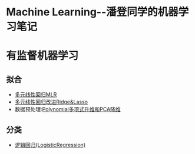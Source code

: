 # Machine  Learning--潘登同学的机器学习笔记


# 有监督机器学习
## 拟合
+ [多元线性回归MLR](https://blog.csdn.net/weixin_52185313/article/details/120694531)
+ [多元线性回归改进Ridge&Lasso](https://blog.csdn.net/weixin_52185313/article/details/120725639)
+ 数据预处理:[Polynomial多项式升维和PCA降维](https://blog.csdn.net/weixin_52185313/article/details/120769326)

## 分类
+ [逻辑回归(LogisticRegression)](https://blog.csdn.net/weixin_52185313/article/details/120879479)










